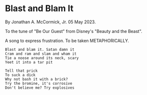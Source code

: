 # Blast and Blam It

By Jonathan A. McCormick, Jr. 05 May 2023.

To the tune of "Be Our Guest" from Disney's "Beauty and the Beast".

A song to express frustration. To be taken METAPHORICALLY. 

```
Blast and blam it. Satan damn it
Cram and ram and slam and wham it
Tie a noose around its neck, scary
Yeet it into a tar pit

Tell that prick
To suck a dick
Why not bash it with a brick?
Try the bromine, it's corrosive
Don't believe me? Try explosives

```
